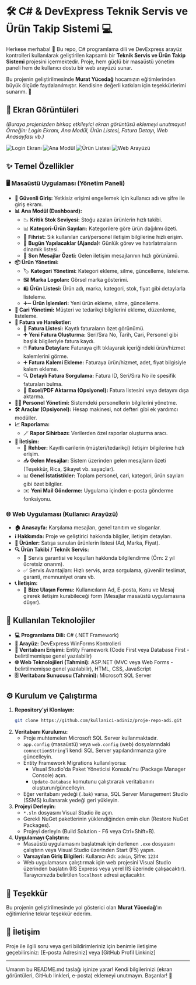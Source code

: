 # 🛠️ C# & DevExpress Teknik Servis ve Ürün Takip Sistemi 💻

Herkese merhaba! 👋 Bu repo, C# programlama dili ve DevExpress arayüz kontrolleri kullanılarak geliştirilen kapsamlı bir **Teknik Servis ve Ürün Takip Sistemi** projesini içermektedir. Proje, hem güçlü bir masaüstü yönetim paneli hem de kullanıcı dostu bir web arayüzü sunar.

Bu projenin geliştirilmesinde **Murat Yücedağ** hocamızın eğitimlerinden büyük ölçüde faydalanılmıştır. Kendisine değerli katkıları için teşekkürlerimi sunarım. 🙏

## 📸 Ekran Görüntüleri

*(Buraya projenizden birkaç etkileyici ekran görüntüsü eklemeyi unutmayın! Örneğin: Login Ekranı, Ana Modül, Ürün Listesi, Fatura Detayı, Web Anasayfası vb.)*

![Login Ekranı](link_ekran_goruntusu_1.png)
![Ana Modül](link_ekran_goruntusu_2.png)
![Ürün Listesi](link_ekran_goruntusu_3.png)
![Web Arayüzü](link_ekran_goruntusu_4.png)

## ✨ Temel Özellikler

### 🖥️ Masaüstü Uygulaması (Yönetim Paneli)

*   **🔑 Güvenli Giriş:** Yetkisiz erişimi engellemek için kullanıcı adı ve şifre ile giriş ekranı.
*   **📊 Ana Modül (Dashboard):**
    *   📉 **Kritik Stok Seviyesi:** Stoğu azalan ürünlerin hızlı takibi.
    *   📊 **Kategori-Ürün Sayıları:** Kategorilere göre ürün dağılımı özeti.
    *   📖 **Fihrist:** Sık kullanılan cari/personel iletişim bilgilerine hızlı erişim.
    *   📅 **Bugün Yapılacaklar (Ajanda):** Günlük görev ve hatırlatmaların dinamik listesi.
    *   📨 **Son Mesajlar Özeti:** Gelen iletişim mesajlarının hızlı görünümü.
*   **📦 Ürün Yönetimi:**
    *   🏷️ **Kategori Yönetimi:** Kategori ekleme, silme, güncelleme, listeleme.
    *   🖼️ **Marka Logoları:** Görsel marka gösterimi.
    *   🛍️ **Ürün Listesi:** Ürün adı, marka, kategori, stok, fiyat gibi detaylarla listeleme.
    *   ➕➖ **Ürün İşlemleri:** Yeni ürün ekleme, silme, güncelleme.
*   **👥 Cari Yönetimi:** Müşteri ve tedarikçi bilgilerini ekleme, düzenleme, listeleme.
*   **🧾 Fatura ve Hareketler:**
    *   📄 **Fatura Listesi:** Kayıtlı faturaların özet görünümü.
    *   ➕ **Yeni Fatura Oluşturma:** Seri/Sıra No, Tarih, Cari, Personel gibi başlık bilgileriyle fatura kaydı.
    *   🖱️ **Fatura Detayları:** Faturaya çift tıklayarak içeriğindeki ürün/hizmet kalemlerini görme.
    *   ➕ **Fatura Kalemi Ekleme:** Faturaya ürün/hizmet, adet, fiyat bilgisiyle kalem ekleme.
    *   🔍 **Detaylı Fatura Sorgulama:** Fatura ID, Seri/Sıra No ile spesifik faturaları bulma.
    *   📄 **Excel/PDF Aktarma (Opsiyonel):** Fatura listesini veya detayını dışa aktarma.
*   **🧑‍💼 Personel Yönetimi:** Sistemdeki personellerin bilgilerini yönetme.
*   **🛠️ Araçlar (Opsiyonel):** Hesap makinesi, not defteri gibi ek yardımcı modüller.
*   **📈 Raporlama:**
    *   🪄 **Rapor Sihirbazı:** Verilerden özel raporlar oluşturma aracı.
*   **📧 İletişim:**
    *   📒 **Rehber:** Kayıtlı carilerin (müşteri/tedarikçi) iletişim bilgilerine hızlı erişim.
    *   📥 **Gelen Mesajlar:** Sistem üzerinden gelen mesajların özeti (Teşekkür, Rica, Şikayet vb. sayaçlar).
    *   📊 **Genel İstatistikler:** Toplam personel, cari, kategori, ürün sayıları gibi özet bilgiler.
    *   ✉️ **Yeni Mail Gönderme:** Uygulama içinden e-posta gönderme fonksiyonu.

### 🌐 Web Uygulaması (Kullanıcı Arayüzü)

*   **🏠 Anasayfa:** Karşılama mesajları, genel tanıtım ve sloganlar.
*   **ℹ️ Hakkımda:** Proje ve geliştirici hakkında bilgiler, iletişim detayları.
*   **🛒 Ürünler:** Satışa sunulan ürünlerin listesi (Ad, Marka, Fiyat).
*   **🔍 Ürün Takibi / Teknik Servis:**
    *   📜 Servis garantisi ve koşulları hakkında bilgilendirme (Örn: 2 yıl ücretsiz onarım).
    *   ✅ Servis Avantajları: Hızlı servis, arıza sorgulama, güvenilir teslimat, garanti, memnuniyet oranı vb.
*   **📞 İletişim:**
    *   📝 **Bize Ulaşın Formu:** Kullanıcıların Ad, E-posta, Konu ve Mesaj girerek iletişim kurabileceği form (Mesajlar masaüstü uygulamasına düşer).

## 🚀 Kullanılan Teknolojiler

*   **💻 Programlama Dili:** C# (.NET Framework)
*   **🎨 Arayüz:** DevExpress WinForms Kontrolleri
*   **💾 Veritabanı Erişimi:** Entity Framework (Code First veya Database First - belirtilmemişse genel yazılabilir)
*   **🌐 Web Teknolojileri (Tahmini):** ASP.NET (MVC veya Web Forms - belirtilmemişse genel yazılabilir), HTML, CSS, JavaScript
*   **🗄️ Veritabanı Sunucusu (Tahmini):** Microsoft SQL Server

## ⚙️ Kurulum ve Çalıştırma

1.  **Repository'yi Klonlayın:**
    ```bash
    git clone https://github.com/kullanici-adiniz/proje-repo-adi.git
    ```
2.  **Veritabanı Kurulumu:**
    *   Proje muhtemelen Microsoft SQL Server kullanmaktadır.
    *   `app.config` (masaüstü) veya `web.config` (web) dosyalarındaki `connectionString`'i kendi SQL Server yapılandırmanıza göre güncelleyin.
    *   Entity Framework Migrations kullanılıyorsa:
        *   Visual Studio'da Paket Yöneticisi Konsolu'nu (Package Manager Console) açın.
        *   `Update-Database` komutunu çalıştırarak veritabanını oluşturun/güncelleyin.
    *   Eğer veritabanı yedeği (`.bak`) varsa, SQL Server Management Studio (SSMS) kullanarak yedeği geri yükleyin.
3.  **Projeyi Derleyin:**
    *   `*.sln` dosyasını Visual Studio ile açın.
    *   Gerekli NuGet paketlerinin yüklendiğinden emin olun (Restore NuGet Packages).
    *   Projeyi derleyin (Build Solution - F6 veya Ctrl+Shift+B).
4.  **Uygulamayı Çalıştırın:**
    *   Masaüstü uygulamasını başlatmak için derlenen `.exe` dosyasını çalıştırın veya Visual Studio üzerinden Start (F5) yapın.
    *   **Varsayılan Giriş Bilgileri:** Kullanıcı Adı: `admin`, Şifre: `1234`
    *   Web uygulamasını çalıştırmak için web projesini Visual Studio üzerinden başlatın (IIS Express veya yerel IIS üzerinde çalışacaktır). Tarayıcınızda belirtilen `localhost` adresi açılacaktır.

## 🙏 Teşekkür

Bu projenin geliştirilmesinde yol gösterici olan **Murat Yücedağ**'ın eğitimlerine tekrar teşekkür ederim.

## 📧 İletişim

Proje ile ilgili soru veya geri bildirimleriniz için benimle iletişime geçebilirsiniz: [E-posta Adresiniz] veya [GitHub Profil Linkiniz]

---

Umarım bu README.md taslağı işinize yarar! Kendi bilgilerinizi (ekran görüntüleri, GitHub linkleri, e-posta) eklemeyi unutmayın. Başarılar! 🎉
